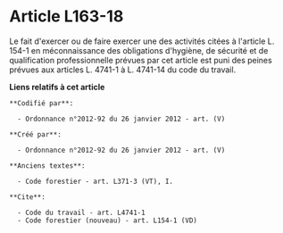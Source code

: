 # Article L163-18

Le fait d'exercer ou de faire exercer une des activités citées à l'article L. 154-1 en méconnaissance des obligations
d'hygiène, de sécurité et de qualification professionnelle prévues par cet article est puni des peines prévues aux articles
L. 4741-1 à L. 4741-14 du code du travail.

**Liens relatifs à cet article**

	**Codifié par**:

	  - Ordonnance n°2012-92 du 26 janvier 2012 - art. (V)

	**Créé par**:

	  - Ordonnance n°2012-92 du 26 janvier 2012 - art. (V)

	**Anciens textes**:

	  - Code forestier - art. L371-3 (VT), I.

	**Cite**:

	  - Code du travail - art. L4741-1
	  - Code forestier (nouveau) - art. L154-1 (VD)
